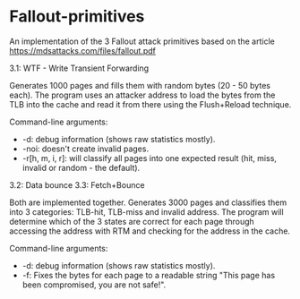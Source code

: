 # Fallout-primitives

An implementation of the 3 Fallout attack primitives based on the article https://mdsattacks.com/files/fallout.pdf

3.1: WTF - Write Transient Forwarding

Generates 1000 pages and fills them with random bytes (20 - 50 bytes each).
The program uses an attacker address to load the bytes from the TLB into the cache and read it from there using the Flush+Reload technique.

Command-line arguments:
* -d: debug information (shows raw statistics mostly).
* -noi: doesn't create invalid pages.
* -r[h, m, i, r]: will classify all pages into one expected result (hit, miss, invalid or random - the default).

3.2: Data bounce
3.3: Fetch+Bounce

Both are implemented together.
Generates 3000 pages and classifies them into 3 categories: TLB-hit, TLB-miss and invalid address.
The program will determine which of the 3 states are correct for each page through accessing the address with RTM and checking for the address in the cache.

Command-line arguments:
* -d: debug information (shows raw statistics mostly).
* -f: Fixes the bytes for each page to a readable string "This page has been compromised, you are not safe!".





